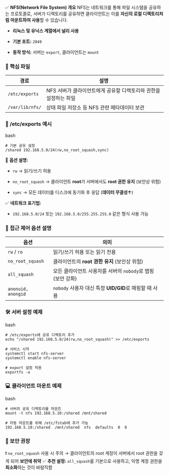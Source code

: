 ✅ **NFS(Network File System) 개요** NFS는 네트워크를 통해 파일 시스템을 공유하는 프로토콜로, 서버가 디렉토리를 공유하면 클라이언트는 이를 **자신의 로컬 디렉토리처럼 마운트하여 사용**할 수 있습니다.

- **리눅스 및 유닉스 계열에서 널리 사용**
    
- **기본 포트:** `2049`
    
- **동작 방식:** 서버는 `export`, 클라이언트는 `mount`
    

### **🧱 핵심 파일**

|경로|설명|
|---|---|
|`/etc/exports`|NFS 서버가 클라이언트에게 공유할 디렉토리와 권한을 설정하는 파일|
|`/var/lib/nfs/`|상태 파일 저장소 등 NFS 관련 메타데이터 보관|

### **📄 /etc/exports 예시**

bash

```
# 기본 공유 설정
/shared 192.168.5.0/24(rw,no_root_squash,sync)
```

🔹 **옵션 설명:**

- `rw` → 읽기/쓰기 허용
    
- `no_root_squash` → 클라이언트 **root**가 서버에서도 **root 권한 유지** (보안상 위험)
    
- `sync` → 모든 데이터를 디스크에 동기화 후 응답 (**데이터 무결성↑**)
    

✅ **네트워크 표기법:**

- `192.168.5.0/24` 또는 `192.168.5.0/255.255.255.0` 같은 형식 사용 가능
    

### **🔐 접근 제어 옵션 설명**

|옵션|의미|
|---|---|
|`rw` / `ro`|읽기/쓰기 허용 또는 읽기 전용|
|`no_root_squash`|클라이언트의 **root 권한 유지** (보안상 위험)|
|`all_squash`|모든 클라이언트 사용자를 서버의 `nobody`로 맵핑 (보안 강화)|
|`anonuid, anongid`|`nobody` 사용자 대신 특정 **UID/GID**로 매핑할 때 사용|

### **🛠️ 서버 설정 예제**

bash

```
# /etc/exports에 공유 디렉토리 추가
echo "/shared 192.168.5.0/24(rw,no_root_squash)" >> /etc/exports

# 서비스 시작
systemctl start nfs-server
systemctl enable nfs-server

# export 설정 적용
exportfs -a
```

### **💻 클라이언트 마운트 예제**

bash

```
# 서버의 공유 디렉토리를 마운트
mount -t nfs 192.168.5.10:/shared /mnt/shared

# 자동 마운트를 위해 /etc/fstab에 추가 가능
192.168.5.10:/shared  /mnt/shared  nfs  defaults  0  0
```

### **📌 보안 권장**

❗ `no_root_squash` 사용 시 주의 → 클라이언트의 root 계정이 서버에서 root 권한을 갖게 되어 **보안에 취약** ✅ **추천 설정:** `all_squash`를 기본으로 사용하고, 익명 계정 권한을 **최소화**하는 것이 바람직함